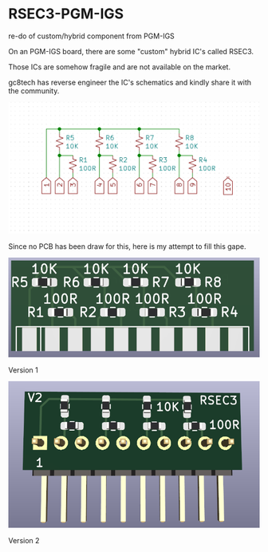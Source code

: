 # RSEC3-PGM-IGS
re-do of custom/hybrid component from PGM-IGS 

On an PGM-IGS board, there are some "custom" hybrid IC's called RSEC3.

Those ICs are somehow fragile and are not available on the market.

gc8tech has reverse engineer the IC's schematics and kindly share it with the community.

![Equivalent Schematics](https://raw.githubusercontent.com/saintfrater/RSEC3-PGM-IGS/main/img/schematics.png)

Since no PCB has been draw for this, here is my attempt to fill this gape.

![PCB Version 1](https://raw.githubusercontent.com/saintfrater/RSEC3-PGM-IGS/main/img/PCB-V1.png)

Version 1

![PCB Version 2](https://raw.githubusercontent.com/saintfrater/RSEC3-PGM-IGS/main/img/PCB-V2.png)

Version 2

